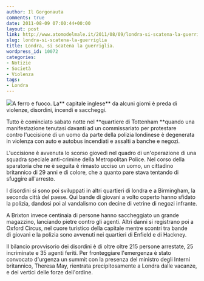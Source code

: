 ```yaml
---
author: Il Gorgonauta
comments: true
date: 2011-08-09 07:00:44+00:00
layout: post
link: http://www.atomodelmale.it/2011/08/09/londra-si-scatena-la-guerriglia/
slug: londra-si-scatena-la-guerriglia
title: Londra, si scatena la guerriglia.
wordpress_id: 10072
categories:
- Notizie
- Società
- Violenza
tags:
- Londra
---
```


[![](http://www.atomodelmale.it/wp-content/uploads/2011/08/rivolta_londra-300x225.jpg)](http://www.atomodelmale.it/wp-content/uploads/2011/08/rivolta_londra.jpg)A ferro e fuoco. La** capitale inglese** da alcuni giorni è preda di violenze, disordini, incendi e saccheggi.

Tutto è cominciato sabato notte nel **quartiere di Tottenham **quando una manifestazione tenutasi davanti ad un commissariato per protestare contro l'uccisione di un uomo da parte della polizia londinese è degenerata in violenza con auto e autobus incendiati e assalti a banche e negozi.

L'uccisione è avvenuta lo scorso giovedì nel quadro di un'operazione di una squadra speciale anti-crimine della Metropolitan Police. Nel corso della sparatoria che ne è seguita è rimasto ucciso un uomo, un cittadino britannico di 29 anni e di colore, che a quanto pare stava tentando di sfuggire all'arresto.

I disordini si sono poi sviluppati in altri quartieri di londra e a Birmingham, la seconda città del paese. Qui bande di giovani a volto coperto hanno sfidato la polizia, dandosi poi al vandalismo con decine di vetrine di negozi infrante.



A Brixton invece centinaia di persone hanno saccheggiato un grande magazzino, lanciando pietre contro gli agenti. Altri danni si registrano poi a Oxford Circus, nel cuore turistico della capitale mentre scontri tra bande di giovani e la polizia sono avvenuti nei quartieri di Enfield e di Hackney.

Il bilancio provvisorio dei disordini è di oltre oltre 215 persone arrestate, 25 incriminate e 35 agenti feriti. Per fronteggiare l'emergenza è stato convocato d'urgenza un summit con la presenza del ministro degli Interni britannico, Theresa May, rientrata precipitosamente a Londra dalle vacanze, e dei vertici delle forze dell'ordine.

